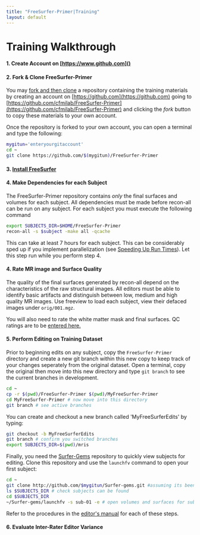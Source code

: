 ```yaml
---
title: "FreeSurfer-Primer|Training"
layout: default
---
```

# Training Walkthrough

#### 1. Create Account on [https://www.github.com]()

#### 2. Fork & Clone FreeSurfer-Primer
You may [fork and then clone](http://stackoverflow.com/questions/2916849/what-do-these-words-mean-in-git-repository-fork-branch-clone-track) a repository containing the training materials by creating an account on [https://github.com](https://github.com) going to [https://github.com/cfmilab/FreeSurfer-Primer](https://github.com/cfmilab/FreeSurfer-Primer) and clicking the _fork_ button to copy these materials to your own account.

Once the repository is forked to your own account, you can open a terminal and type the following:
```bash
mygitun='enteryourgitaccount'
cd ~
git clone https://github.com/$(mygitun)/FreeSurfer-Primer
```

#### 3. [Install FreeSurfer](/freesurfer_installation)

#### 4. Make Dependencies for each Subject
The FreeSurfer-Primer repository contains _only_ the final surfaces and volumes for each subject. All dependencies must be made before recon-all can be run on any subject. For each subject you must execute the following command
```bash
export SUBJECTS_DIR=$HOME/FreeSurfer-Primer
recon-all -s $subject -make all -qcache
```

This can take at least 7 hours for each subject. This can be considerably sped up if you implement parallelization (see [Speeding Up Run Times](/freesurfer_installation)). Let this step run while you perform step 4.

#### 4. Rate MR image and Surface Quality
The quality of the final surfaces generated by recon-all depend on the characteristics of the raw structural images. All editors must be able to identify basic artifacts and distinguish between low, medium and high quality MR images. Use freeview to load each subject, view their defaced images under ```orig/001.mgz```. 

You will also need to rate the white matter mask and final surfaces. QC ratings are to be [entered here.](https://docs.google.com/spreadsheets/d/1uMSRjuyrmT930IT7VUAFK9ICuuclBNK8PaQ3rUq5nvY/edit?usp=sharing)

#### 5. Perform Editing on Training Dataset

Prior to beginning edits on any subject, copy the ```FreeSurfer-Primer``` directory  and create a new git branch within this new copy to keep track of your changes seperately from the original dataset. Open a terminal, copy the original then move into this new directory and type ```git branch``` to see the current branches in development. 
```bash
cd ~
cp -r $(pwd)/FreeSurfer-Primer $(pwd)/MyFreeSurfer-Primer
cd MyFreeSurfer-Primer # now move into this directory
git branch # see active branches
```
You can create and checkout a new branch called 'MyFreeSurferEdits' by typing:
```bash
git checkout -b MyFreeSurferEdits
git branch # confirm you switched branches
export SUBJECTS_DIR=$(pwd)/mris 
```
Finally, you need the [Surfer-Gems](https://github.com/seldamat/Surfer-gems) repository to quickly view subjects for editing. Clone this repository and use the ```launchfv``` command to open your first subject:
```bash
cd ~
git clone http://github.com/$mygitun/Surfer-gems.git #assuming its been forked
ls $SUBJECTS_DIR # check subjects can be found
cd $SUBJECTS_DIR
~/Surfer-gems/launchfv -s sub-01 -e # open volumes and surfaces for subject
```

Refer to the procedures in the [editor's manual](/editors-manual.pdf) for each of these steps.

#### 6. Evaluate Inter-Rater Editor Variance